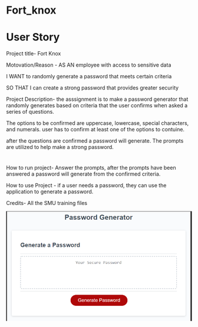 # Fort_knox

# User Story 

Project title- Fort Knox

Motovation/Reason -  AS AN employee with access to sensitive data

I WANT to randomly generate a password that meets certain criteria

SO THAT I can create a strong password that provides greater security

Project Description-  the asssignment is to make a password generator that randomly generates based on criteria that the user confirms when asked a series of 
questions. 

The options to be confirmed are uppercase, lowercase, special characters, and numerals. user has to confirm at least one of the options to contuine. 

after the questions are confirmed a password will generate. The prompts are utilized to help make a strong password. 

 
#
How to run project- Answer the prompts, after the prompts have been answered a password will generate from the confirmed criteria. 

How to use Project -  if a user needs a password, they can use the application to generate a password.

Credits- All the SMU training files


![alt text](final_product.PNG "pick of final work")
